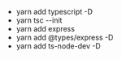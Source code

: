* yarn add typescript -D
* yarn tsc --init
* yarn add express
* yarn add @types/express -D
* yarn add ts-node-dev -D